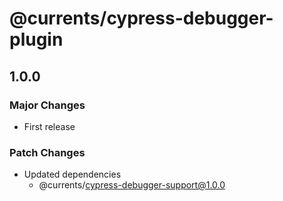 # @currents/cypress-debugger-plugin

## 1.0.0

### Major Changes

- First release

### Patch Changes

- Updated dependencies
  - @currents/cypress-debugger-support@1.0.0
